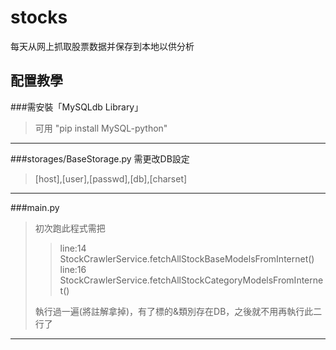 # stocks
每天从网上抓取股票数据并保存到本地以供分析
## 配置教學
###需安裝「MySQLdb Library」
  >可用 "pip install MySQL-python"
  >
- - -

###storages/BaseStorage.py 需更改DB設定
  >[host],[user],[passwd],[db],[charset]
  >
- - -

###main.py
  >初次跑此程式需把
  >>line:14 StockCrawlerService.fetchAllStockBaseModelsFromInternet()
  >>line:16 StockCrawlerService.fetchAllStockCategoryModelsFromInternet()
  >>
  >執行過一遍(將註解拿掉)，有了標的&類別存在DB，之後就不用再執行此二行了
- - -
